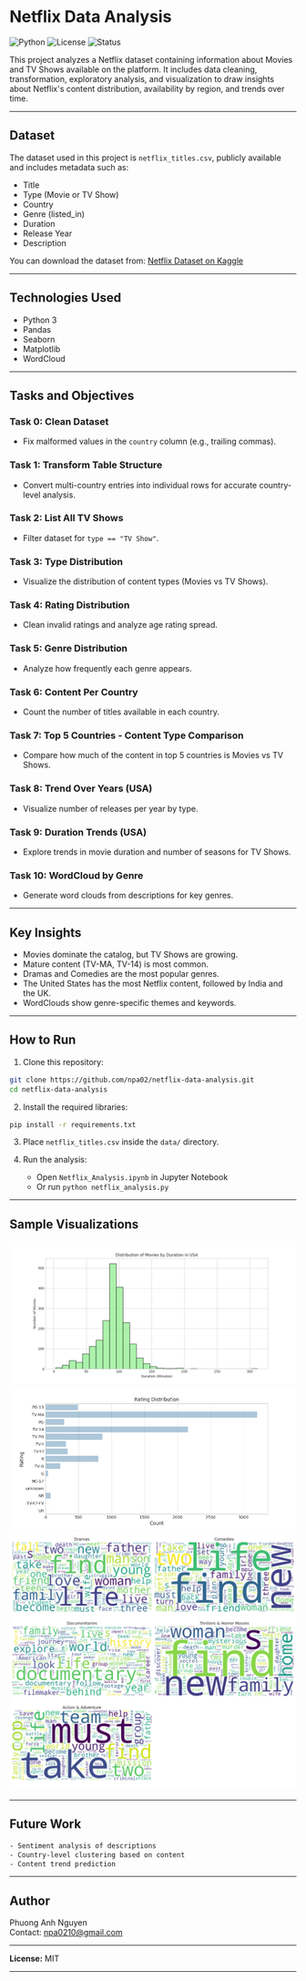 # Netflix Data Analysis

![Python](https://img.shields.io/badge/Python-3.9+-blue?logo=python)
![License](https://img.shields.io/badge/License-MIT-green)
![Status](https://img.shields.io/badge/Status-Completed-brightgreen)

This project analyzes a Netflix dataset containing information about Movies and TV Shows available on the platform. It includes data cleaning, transformation, exploratory analysis, and visualization to draw insights about Netflix's content distribution, availability by region, and trends over time.

---

## Dataset

The dataset used in this project is `netflix_titles.csv`, publicly available and includes metadata such as:

- Title
- Type (Movie or TV Show)
- Country
- Genre (listed_in)
- Duration
- Release Year
- Description

You can download the dataset from: [Netflix Dataset on Kaggle](https://www.kaggle.com/datasets/shivamb/netflix-shows)

---

## Technologies Used

- Python 3
- Pandas
- Seaborn
- Matplotlib
- WordCloud

---

## Tasks and Objectives

### Task 0: Clean Dataset

- Fix malformed values in the `country` column (e.g., trailing commas).

### Task 1: Transform Table Structure

- Convert multi-country entries into individual rows for accurate country-level analysis.

### Task 2: List All TV Shows

- Filter dataset for `type == "TV Show"`.

### Task 3: Type Distribution

- Visualize the distribution of content types (Movies vs TV Shows).

### Task 4: Rating Distribution

- Clean invalid ratings and analyze age rating spread.

### Task 5: Genre Distribution

- Analyze how frequently each genre appears.

### Task 6: Content Per Country

- Count the number of titles available in each country.

### Task 7: Top 5 Countries - Content Type Comparison

- Compare how much of the content in top 5 countries is Movies vs TV Shows.

### Task 8: Trend Over Years (USA)

- Visualize number of releases per year by type.

### Task 9: Duration Trends (USA)

- Explore trends in movie duration and number of seasons for TV Shows.

### Task 10: WordCloud by Genre

- Generate word clouds from descriptions for key genres.

---

## Key Insights

- Movies dominate the catalog, but TV Shows are growing.
- Mature content (TV-MA, TV-14) is most common.
- Dramas and Comedies are the most popular genres.
- The United States has the most Netflix content, followed by India and the UK.
- WordClouds show genre-specific themes and keywords.

---

## How to Run

1. Clone this repository:

```bash
git clone https://github.com/npa02/netflix-data-analysis.git
cd netflix-data-analysis
```

2. Install the required libraries:

```bash
pip install -r requirements.txt
```

3. Place `netflix_titles.csv` inside the `data/` directory.

4. Run the analysis:
   - Open `Netflix_Analysis.ipynb` in Jupyter Notebook
   - Or run `python netflix_analysis.py`

---

## Sample Visualizations

![Type Distribution](results/movie_duration_distribution_usa.png)
![Rating Distribution](results/rating_distribution.png)
![Genre WordCloud](results/genre_wordcloud.png)

---

## Future Work

    - Sentiment analysis of descriptions
    - Country-level clustering based on content
    - Content trend prediction

---

## Author

Phuong Anh Nguyen  
Contact: [npa0210@gmail.com](mailto:npa0210@gmail.com)

---

**License:** MIT

---
